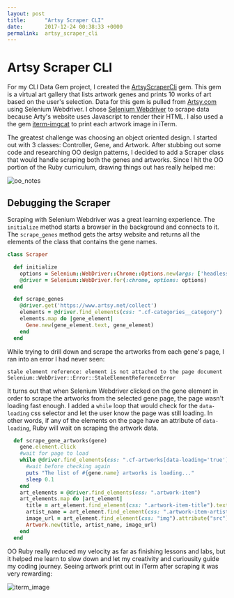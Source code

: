 ```yaml
---
layout: post
title:      "Artsy Scraper CLI"
date:       2017-12-24 00:38:33 +0000
permalink:  artsy_scraper_cli
---
```


# Artsy Scraper CLI

For my CLI Data Gem project, I created the [ArtsyScraperCli](https://github.com/hcarnes/artsy_scraper_cli) gem. This gem is a virtual art gallery that lists artwork genes and prints 10 works of art based on the user's selection. Data for this gem is pulled from [Artsy.com](https://www.artsy.net/collect) using Selenium Webdriver. I chose [Selenium Webdriver](http://blog.morizyun.com/blog/selenium-webdriver-ruby-browser-test/index.html) to scrape data because Arty's website uses Javascript to render their HTML. I also used a the gem [iterm-imgcat](https://rubygems.org/gems/iterm-imgcat) to print each artwork image in iTerm.

The greatest challenge was choosing an object oriented design. I started out with 3 classes: Controller, Gene, and Artwork. After stubbing out some code and researching OO design patterns, I decided to add a Scraper class that would handle scraping both the genes and artworks. Since I hit the OO portion of the Ruby curriculum, drawing things out has really helped me:

![oo_notes](https://i.imgur.com/DD7UhGi.jpg "oo_notes")

## Debugging the Scraper

Scraping with Selenium Webdriver was a great learning experience. The `initialize` method starts a browser in the background and connects to it. The `scrape_genes` method gets the artsy website and returns all the elements of the class that contains the gene names.

```ruby
class Scraper

  def initialize
    options = Selenium::WebDriver::Chrome::Options.new(args: ['headless'])
    @driver = Selenium::WebDriver.for(:chrome, options: options)
  end

  def scrape_genes
    @driver.get('https://www.artsy.net/collect')
    elements = @driver.find_elements(css: ".cf-categories__category")
    elements.map do |gene_element|
      Gene.new(gene_element.text, gene_element)
    end
  end
  ```

While trying to drill down and scrape the artworks from each gene's page, I ran into an error I had never seen: 

`stale element reference: element is not attached to the page document Selenium::WebDriver::Error::StaleElementReferenceError`

It turns out that when Selenium Webdriver clicked on the gene element in order to scrape the artworks from the selected gene page, the page wasn't loading fast enough. I added a `while` loop that would check for the `data-loading` css selector and let the user know the page was still loading. In other words, if any of the elements on the page have an attribute of `data-loading`, Ruby will wait on scraping the artwork data.

```ruby
  def scrape_gene_artworks(gene)
    gene.element.click
    #wait for page to load 
    while @driver.find_elements(css: ".cf-artworks[data-loading='true']").any?
      #wait before checking again
      puts "The list of #{gene.name} artworks is loading..."
      sleep 0.1
    end
    art_elements = @driver.find_elements(css: ".artwork-item")
    art_elements.map do |art_element|
      title = art_element.find_element(css: ".artwork-item-title").text
      artist_name = art_element.find_element(css: ".artwork-item-artist").text
      image_url = art_element.find_element(css: "img").attribute("src")
      Artwork.new(title, artist_name, image_url)
    end
  end
```
OO Ruby really reduced my velocity as far as finishing lessons and labs, but it helped me learn to slow down and let my creativity and curiousity guide my coding journey. Seeing artwork print out in iTerm after scraping it was very rewarding:

![iterm_image](https://imgur.com/898o2Te.gif "Screenshot")
